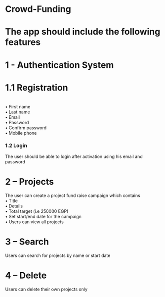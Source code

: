 # Crowd-Funding
# The app should include the following features
# 1 - Authentication System
 # 1.1 Registration
  <br>
   • First name
     <br>
   • Last name
      <br>
   • Email
     <br>
   • Password
      <br>
   • Confirm password
      <br>
   • Mobile phone 
 <br>

### 1.2 Login
   The user should be able to login after activation using his email and password
# 2 – Projects
   The user can create a project fund raise campaign which contains
<br>
    • Title
       <br>
    • Details
      <br>
    • Total target (i.e 250000 EGP)
       <br>
    • Set start/end date for the campaign
       <br>
    • Users can view all projects
# 3 – Search
   Users can search for projects by name or start date
# 4 – Delete
   Users can delete their own projects only
